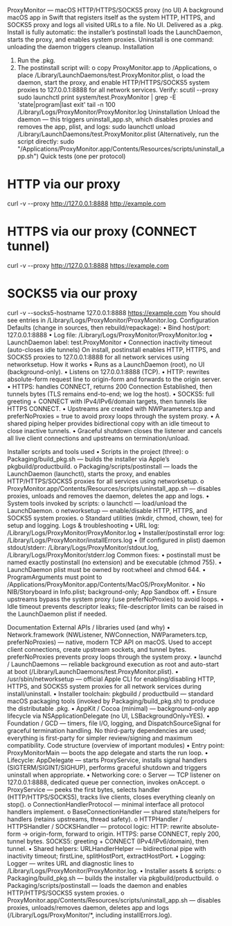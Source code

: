 ProxyMonitor — macOS HTTP/HTTPS/SOCKS5 proxy (no UI)
A background macOS app in Swift that registers itself as the system HTTP, HTTPS, and SOCKS5 proxy and logs all visited URLs to a file. No UI. Delivered as a .pkg.
Install is fully automatic: the installer’s postinstall loads the LaunchDaemon, starts the proxy, and enables system proxies.
Uninstall is one command: unloading the daemon triggers cleanup.
Installation
1.    Run the .pkg.
2.    The postinstall script will:
o    copy ProxyMonitor.app to /Applications,
o    place /Library/LaunchDaemons/test.ProxyMonitor.plist,
o    load the daemon, start the proxy, and enable HTTP/HTTPS/SOCKS5 system proxies to 127.0.0.1:8888 for all network services.
Verify:
scutil --proxy
sudo launchctl print system/test.ProxyMonitor | grep -E 'state|program|last exit'
tail -n 100 /Library/Logs/ProxyMonitor/ProxyMonitor.log
Uninstallation
Unload the daemon — this triggers uninstall_app.sh, which disables proxies and removes the app, plist, and logs:
sudo launchctl unload /Library/LaunchDaemons/test.ProxyMonitor.plist
(Alternatively, run the script directly:
sudo "/Applications/ProxyMonitor.app/Contents/Resources/scripts/uninstall_app.sh")
Quick tests (one per protocol)
# HTTP via our proxy
curl -v --proxy http://127.0.0.1:8888 http://example.com

# HTTPS via our proxy (CONNECT tunnel)
curl -v --proxy http://127.0.0.1:8888 https://example.com

# SOCKS5 via our proxy
curl -v --socks5-hostname 127.0.0.1:8888 https://example.com
You should see entries in /Library/Logs/ProxyMonitor/ProxyMonitor.log.
Configuration
Defaults (change in sources, then rebuild/repackage):
•    Bind host/port: 127.0.0.1:8888
•    Log file: /Library/Logs/ProxyMonitor/ProxyMonitor.log
•    LaunchDaemon label: test.ProxyMonitor
•    Connection inactivity timeout (auto-closes idle tunnels)
On install, postinstall enables HTTP, HTTPS, and SOCKS5 proxies to 127.0.0.1:8888 for all network services using networksetup.
How it works
•    Runs as a LaunchDaemon (root), no UI (background-only).
•    Listens on 127.0.0.1:8888 (TCP).
•    HTTP: rewrites absolute-form request line to origin-form and forwards to the origin server.
•    HTTPS: handles CONNECT, returns 200 Connection Established, then tunnels bytes (TLS remains end-to-end; we log the host).
•    SOCKS5: full greeting + CONNECT with IPv4/IPv6/domain targets, then tunnels like HTTPS CONNECT.
•    Upstreams are created with NWParameters.tcp and preferNoProxies = true to avoid proxy loops through the system proxy.
•    A shared piping helper provides bidirectional copy with an idle timeout to close inactive tunnels.
•    Graceful shutdown closes the listener and cancels all live client connections and upstreams on termination/unload.

Installer scripts and tools used
•    Scripts in the project (three):
o    Packaging/build_pkg.sh — builds the installer via Apple’s pkgbuild/productbuild.
o    Packaging/scripts/postinstall — loads the LaunchDaemon (launchctl), starts the proxy, and enables HTTP/HTTPS/SOCKS5 proxies for all services using networksetup.
o    ProxyMonitor.app/Contents/Resources/scripts/uninstall_app.sh — disables proxies, unloads and removes the daemon, deletes the app and logs.
•    System tools invoked by scripts:
o    launchctl — load/unload the LaunchDaemon.
o    networksetup — enable/disable HTTP, HTTPS, and SOCKS5 system proxies.
o    Standard utilities (mkdir, chmod, chown, tee) for setup and logging.
Logs & troubleshooting
•    URL log: /Library/Logs/ProxyMonitor/ProxyMonitor.log
•    Installer/postinstall error log: /Library/Logs/ProxyMonitor/installErrors.log
•    (If configured in plist) daemon stdout/stderr:
/Library/Logs/ProxyMonitor/stdout.log, /Library/Logs/ProxyMonitor/stderr.log
Common fixes:
•    postinstall must be named exactly postinstall (no extension) and be executable (chmod 755).
•    LaunchDaemon plist must be owned by root:wheel and chmod 644.
•    ProgramArguments must point to /Applications/ProxyMonitor.app/Contents/MacOS/ProxyMonitor.
•    No NIB/Storyboard in Info.plist; background-only; App Sandbox off.
•    Ensure upstreams bypass the system proxy (use preferNoProxies) to avoid loops.
•    Idle timeout prevents descriptor leaks; file-descriptor limits can be raised in the LaunchDaemon plist if needed.

Documentation
External APIs / libraries used (and why)
•    Network.framework (NWListener, NWConnection, NWParameters.tcp, preferNoProxies) — native, modern TCP API on macOS. Used to accept client connections, create upstream sockets, and tunnel bytes. preferNoProxies prevents proxy loops through the system proxy.
•    launchd / LaunchDaemons — reliable background execution as root and auto-start at boot (/Library/LaunchDaemons/test.ProxyMonitor.plist).
•    /usr/sbin/networksetup — official Apple CLI for enabling/disabling HTTP, HTTPS, and SOCKS5 system proxies for all network services during install/uninstall.
•    Installer toolchain: pkgbuild / productbuild — standard macOS packaging tools (invoked by Packaging/build_pkg.sh) to produce the distributable .pkg.
•    AppKit / Cocoa (minimal) — background-only app lifecycle via NSApplicationDelegate (no UI, LSBackgroundOnly=YES).
•    Foundation / GCD — timers, file I/O, logging, and DispatchSourceSignal for graceful termination handling.
No third-party dependencies are used; everything is first-party for simpler review/signing and maximum compatibility.
Code structure (overview of important modules)
•    Entry point: ProxyMonitorMain — boots the app delegate and starts the run loop.
•    Lifecycle: AppDelegate — starts ProxyService, installs signal handlers (SIGTERM/SIGINT/SIGHUP), performs graceful shutdown and triggers uninstall when appropriate.
•    Networking core:
o    Server — TCP listener on 127.0.0.1:8888, dedicated queue per connection, invokes onAccept.
o    ProxyService — peeks the first bytes, selects handler (HTTP/HTTPS/SOCKS5), tracks live clients, closes everything cleanly on stop().
o    ConnectionHandlerProtocol — minimal interface all protocol handlers implement.
o    BaseConnectionHandler — shared state/helpers for handlers (retains upstreams, thread safety).
o    HTTPHandler / HTTPSHandler / SOCKSHandler — protocol logic:
    HTTP: rewrite absolute-form → origin-form, forward to origin.
    HTTPS: parse CONNECT, reply 200, tunnel bytes.
    SOCKS5: greeting + CONNECT (IPv4/IPv6/domain), then tunnel.
•    Shared helpers: URLHandlerHelper — bidirectional pipe with inactivity timeout; firstLine, splitHostPort, extractHostPort.
•    Logging: Logger — writes URL and diagnostic lines to /Library/Logs/ProxyMonitor/ProxyMonitor.log.
•    Installer assets & scripts:
o    Packaging/build_pkg.sh — builds the installer via pkgbuild/productbuild.
o    Packaging/scripts/postinstall — loads the daemon and enables HTTP/HTTPS/SOCKS5 system proxies.
o    ProxyMonitor.app/Contents/Resources/scripts/uninstall_app.sh — disables proxies, unloads/removes daemon, deletes app and logs (/Library/Logs/ProxyMonitor/*, including installErrors.log).
